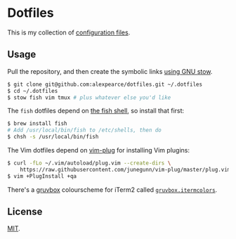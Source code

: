 Dotfiles
========

This is my collection of [configuration files](http://dotfiles.github.io/).

Usage
-----

Pull the repository, and then create the symbolic links [using GNU
stow](https://alexpearce.me/2016/02/managing-dotfiles-with-stow/).

```bash
$ git clone git@github.com:alexpearce/dotfiles.git ~/.dotfiles
$ cd ~/.dotfiles
$ stow fish vim tmux # plus whatever else you'd like
```

The `fish` dotfiles depend on [the fish shell](http://fishshell.com),
so install that first:

```bash
$ brew install fish
# Add /usr/local/bin/fish to /etc/shells, then do
$ chsh -s /usr/local/bin/fish
```

The Vim dotfiles depend on [vim-plug](https://github.com/junegunn/vim-plug) for 
installing Vim plugins:

```bash
$ curl -fLo ~/.vim/autoload/plug.vim --create-dirs \
    https://raw.githubusercontent.com/junegunn/vim-plug/master/plug.vim
$ vim +PlugInstall +qa
```

There's a [gruvbox][gruvbox] colourscheme for iTerm2 called 
[`gruvbox.itermcolors`](gruvbox.itermcolors).

License
-------

[MIT](http://opensource.org/licenses/MIT).

[gruvbox]: https://github.com/morhetz/gruvbox
